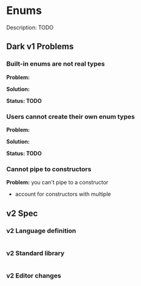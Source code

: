 # Enums

Description: TODO

## Dark v1 Problems

### Built-in enums are not real types

**Problem:**

**Solution:**

**Status: TODO**

### Users cannot create their own enum types

**Problem:**

**Solution:**

**Status: TODO**

### Cannot pipe to constructors

**Problem:** you can't pipe to a constructor

* account for constructors with multiple

## v2 Spec

### v2 Language definition

```fsharp
```

### v2 Standard library

```fsharp
```

### v2 Editor changes

###
